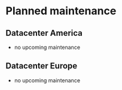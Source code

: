 # Planned maintenance

## Datacenter America

* no upcoming maintenance

## Datacenter Europe

* no upcoming maintenance
